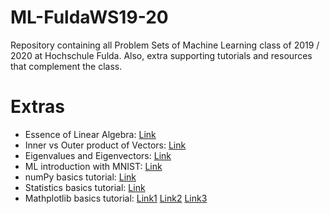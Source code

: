 # ML-FuldaWS19-20
Repository containing all Problem Sets of Machine Learning class of 2019 / 2020 at Hochschule Fulda.
Also, extra supporting tutorials and resources that complement the class.

# Extras
* Essence of Linear Algebra: [Link](https://www.youtube.com/playlist?list=PLZHQObOWTQDPD3MizzM2xVFitgF8hE_ab)
* Inner vs Outer product of Vectors: [Link](https://www.youtube.com/watch?v=FCmH4MqbFGs)
* Eigenvalues and Eigenvectors: [Link](https://www.youtube.com/watch?v=G4N8vJpf7hM)
* ML introduction with MNIST: [Link](https://www.youtube.com/watch?v=ARODjRbGbSg) 
* numPy basics tutorial: [Link](https://www.youtube.com/watch?v=GB9ByFAIAH4) 
* Statistics basics tutorial: [Link](https://www.youtube.com/watch?v=E4HAYd0QnRc) 
* Mathplotlib basics tutorial: [Link1](https://www.youtube.com/watch?v=UO98lJQ3QGI) [Link2](https://www.youtube.com/watch?v=nKxLfUrkLE8) [Link3](https://www.youtube.com/watch?v=XFZRVnP-MTU)

